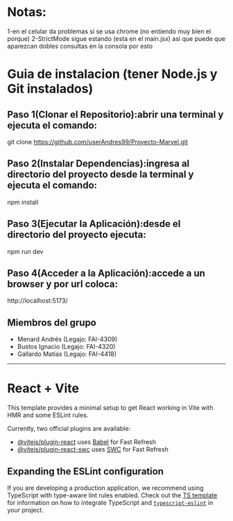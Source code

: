 # Notas:
  1-en el celular da problemas si se usa chrome (no entiendo muy bien el porque)
  2-StrictMode sigue estando (esta en el main.jsx) asi que puede que aparezcan dobles consultas en la consola por esto
  
# Guia de instalacion (tener Node.js y Git instalados)

## Paso 1(Clonar el Repositorio):abrir una terminal y ejecuta el comando: 

 git clone https://github.com/userAndres99/Proyecto-Marvel.git

## Paso 2(Instalar Dependencias):ingresa al directorio del proyecto desde la terminal y ejecuta el comando:
 
 npm install

## Paso 3(Ejecutar la Aplicación):desde el directorio del proyecto ejecuta:
 
 npm run dev

## Paso 4(Acceder a la Aplicación):accede a un browser y por url coloca:
 
  http://localhost:5173/


## Miembros del grupo
- Menard Andrés (Legajo: FAI-4309)
- Bustos Ignacio (Legajo: FAI-4320)
- Gallardo Matías (Legajo: FAI-4418)

 --------------------------------------------------------------------------------------
# React + Vite

This template provides a minimal setup to get React working in Vite with HMR and some ESLint rules.

Currently, two official plugins are available:

- [@vitejs/plugin-react](https://github.com/vitejs/vite-plugin-react/blob/main/packages/plugin-react) uses [Babel](https://babeljs.io/) for Fast Refresh
- [@vitejs/plugin-react-swc](https://github.com/vitejs/vite-plugin-react/blob/main/packages/plugin-react-swc) uses [SWC](https://swc.rs/) for Fast Refresh

## Expanding the ESLint configuration

If you are developing a production application, we recommend using TypeScript with type-aware lint rules enabled. Check out the [TS template](https://github.com/vitejs/vite/tree/main/packages/create-vite/template-react-ts) for information on how to integrate TypeScript and [`typescript-eslint`](https://typescript-eslint.io) in your project.
